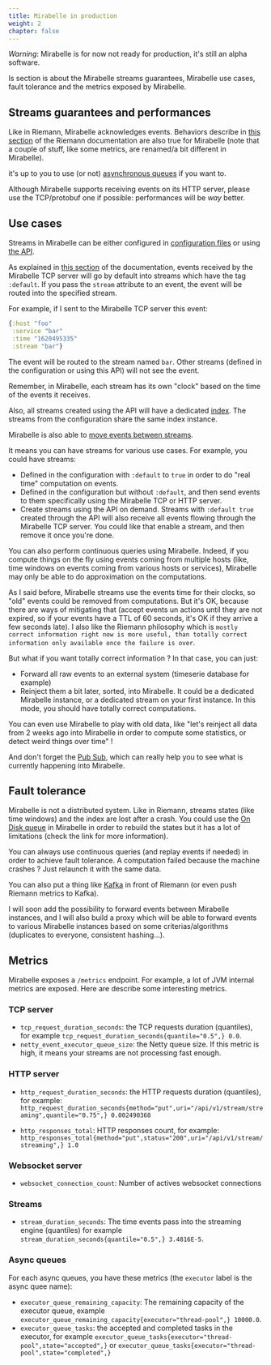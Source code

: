 ```yaml
---
title: Mirabelle in production
weight: 2
chapter: false
---
```


*Warning*: Mirabelle is for now not ready for production, it's still an alpha software.

Is section is about the Mirabelle streams guarantees, Mirabelle use cases, fault tolerance and the metrics exposed by Mirabelle.

## Streams guarantees and performances

Like in Riemann, Mirabelle acknowledges events. Behaviors describe in [this section](http://riemann.io/howto.html#client-backpressure-latency-and-queues) of the Riemann documentation are also true for Mirabelle (note that a couple of stuff, like some metrics, are renamed/a bit different in Mirabelle).

it's up to you to use (or not) [asynchronous queues](/howto/stream/#io-and-async-queues) if you want to.

Although Mirabelle supports receiving events on its HTTP server, please use the TCP/protobuf one if possible: performances will be *way* better.

## Use cases

Streams in Mirabelle can be either configured in [configuration files](/howto/configuration/) or using [the API](/api/).

As explained in [this section](/howto/stream/#streams) of the documentation, events received by the Mirabelle TCP server will go by default into streams which have the tag `:default`. If you pass the `stream` attribute to an event, the event will be routed into the specified stream.

For example, if I sent to the Mirabelle TCP server this event:

```clojure
{:host "foo"
 :service "bar"
 :time "1620495335"
 :stream "bar"}
```

The event will be routed to the stream named `bar`. Other streams (defined in the configuration or using this API) will not see the event.

Remember, in Mirabelle, each stream has its own "clock" based on the time of the events it receives.

Also, all streams created using the API will have a dedicated [index](/howto/index/). The streams from the configuration share the same index instance.

Mirabelle is also able to [move events between streams](/howto/stream/#move-events-between-streams).

It means you can have streams for various use cases. For example, you could have streams:

- Defined in the configuration with `:default` to `true` in order to do "real time" computation on events.
- Defined in the configuration but without `:default`, and then send events to them specifically using the Mirabelle TCP or HTTP server.
- Create streams using the API on demand. Streams with `:default true` created through the API will also receive all events flowing through the Mirabelle TCP server. You could like that enable a stream, and then remove it once you're done.

You can also perform continuous queries using Mirabelle. Indeed, if you compute things on the fly using events coming from multiple hosts (like, time windows on events coming from various hosts or services), Mirabelle may only be able to do approximation on the computations.

As I said before, Mirabelle streams use the events time for their clocks, so "old" events could be removed from computations. But it's OK, because there are ways of mitigating that (accept events un actions until they are not expired, so if your events have a TTL of 60 seconds, it's OK if they arrive a few seconds late). I also like the Riemann philosophy which is `mostly correct information right now is more useful, than totally correct information only available once the failure is over`.

But what if you want totally correct information ? In that case, you can just:

- Forward all raw events to an external system (timeserie database for example)
- Reinject them a bit later, sorted, into Mirabelle. It could be a dedicated Mirabelle instance, or a dedicated stream on your first instance. In this mode, you should have totally correct computations.

You can even use Mirabelle to play with old data, like "let's reinject all data from 2 weeks ago into Mirabelle in order to compute some statistics, or detect weird things over time" !

And don't forget the [Pub Sub](/howto/pubsub/), which can really help you to see what is currently happening into Mirabelle.

## Fault tolerance

Mirabelle is not a distributed system. Like in Riemann, streams states (like time windows) and the index are lost after a crash. You could use the [On Disk queue](/howto/on-disk-queue/) in Mirabelle in order to rebuild the states but it has a lot of limitations (check the link for more information).

You can always use continuous queries (and replay events if needed) in order to achieve fault tolerance. A computation failed because the machine crashes ? Just relaunch it with the same data.

You can also put a thing like [Kafka](https://kafka.apache.org/) in front of Riemann (or even push Riemann metrics to Kafka).

I will soon add the possibility to forward events between Mirabelle instances, and I will also build a proxy which will be able to forward events to various Mirabelle instances based on some criterias/algorithms (duplicates to everyone, consistent hashing...).

## Metrics

Mirabelle exposes a `/metrics` endpoint. For example, a lot of JVM internal metrics are exposed. Here are describe some interesting metrics.

### TCP server

- `tcp_request_duration_seconds`: the TCP requests duration (quantiles), for example `tcp_request_duration_seconds{quantile="0.5",} 0.0`.
- `netty_event_executor_queue_size`: the Netty queue size. If this metric is high, it means your streams are not processing fast enough.

### HTTP server

- `http_request_duration_seconds`: the HTTP requests duration (quantiles), for example: `http_request_duration_seconds{method="put",uri="/api/v1/stream/streaming",quantile="0.75",} 0.002490368`

- `http_responses_total`: HTTP responses count, for example: `http_responses_total{method="put",status="200",uri="/api/v1/stream/streaming",} 1.0`

### Websocket server

- `websocket_connection_count`: Number of actives websocket connections

### Streams

- `stream_duration_seconds`: The time events pass into the streaming engine (quantiles) for example `stream_duration_seconds{quantile="0.5",} 3.4816E-5`.

### Async queues

For each async queues, you have these metrics (the `executor` label is the async quee name):

- `executor_queue_remaining_capacity`: The remaining capacity of the executor queue, example `executor_queue_remaining_capacity{executor="thread-pool",} 10000.0`.
- `executor_queue_tasks`: the accepted and completed tasks in the executor, for example `executor_queue_tasks{executor="thread-pool",state="accepted",}` or `executor_queue_tasks{executor="thread-pool",state="completed",}`
